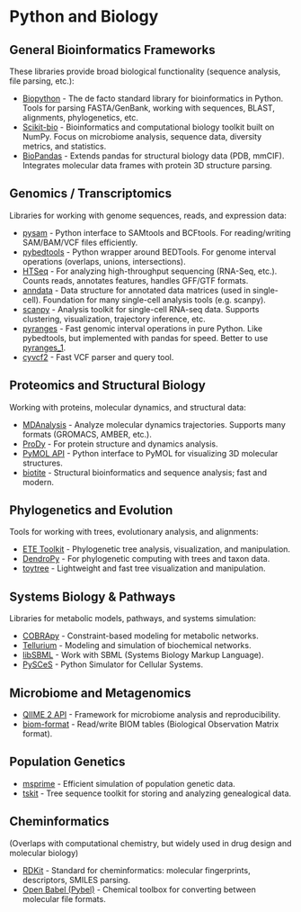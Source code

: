 # Python and Biology

## General Bioinformatics Frameworks

These libraries provide broad biological functionality (sequence analysis, file parsing, etc.):

* [Biopython](https://biopython.org/) - The de facto standard library for bioinformatics in Python.  Tools for parsing FASTA/GenBank, working with sequences, BLAST, alignments, phylogenetics, etc.
* [Scikit-bio](http://scikit-bio.org) - Bioinformatics and computational biology toolkit built on NumPy. Focus on microbiome analysis, sequence data, diversity metrics, and statistics.
* [BioPandas](https://biopandas.github.io/biopandas/) - Extends pandas for structural biology data (PDB, mmCIF). Integrates molecular data frames with protein 3D structure parsing.

## Genomics / Transcriptomics

Libraries for working with genome sequences, reads, and expression data:

* [pysam](https://pysam.readthedocs.io/) - Python interface to SAMtools and BCFtools.  For reading/writing SAM/BAM/VCF files efficiently.
* [pybedtools](https://daler.github.io/pybedtools/) - Python wrapper around BEDTools. For genome interval operations (overlaps, unions, intersections).
* [HTSeq](https://htseq.readthedocs.io//) - For analyzing high-throughput sequencing (RNA-Seq, etc.). Counts reads, annotates features, handles GFF/GTF formats.
* [anndata](https://anndata.readthedocs.io/) - Data structure for annotated data matrices (used in single-cell). Foundation for many single-cell analysis tools (e.g. scanpy).
* [scanpy](https://scanpy.readthedocs.io/) - Analysis toolkit for single-cell RNA-seq data. Supports clustering, visualization, trajectory inference, etc.
* [pyranges](https://github.com/pyranges/pyranges) - Fast genomic interval operations in pure Python. Like pybedtools, but implemented with pandas for speed. Better to use [pyranges_1](https://github.com/pyranges/pyranges_1.x).
* [cyvcf2](https://brentp.github.io/cyvcf2/) - Fast VCF parser and query tool.

## Proteomics and Structural Biology

Working with proteins, molecular dynamics, and structural data:

* [MDAnalysis](https://www.mdanalysis.org/) - Analyze molecular dynamics trajectories. Supports many formats (GROMACS, AMBER, etc.).
* [ProDy](http://www.bahargroup.org/prody/) - For protein structure and dynamics analysis.
* [PyMOL API](https://pymol.org/) - Python interface to PyMOL for visualizing 3D molecular structures.
* [biotite](https://www.biotite-python.org/) - Structural bioinformatics and sequence analysis; fast and modern.

## Phylogenetics and Evolution

Tools for working with trees, evolutionary analysis, and alignments:

* [ETE Toolkit](https://etetoolkit.org/) - Phylogenetic tree analysis, visualization, and manipulation.
* [DendroPy](https://github.com/jeetsukumaran/DendroPy) - For phylogenetic computing with trees and taxon data.
* [toytree](https://eaton-lab.org/toytree/) - Lightweight and fast tree visualization and manipulation.

## Systems Biology & Pathways

Libraries for metabolic models, pathways, and systems simulation:

* [COBRApy](https://cobrapy.readthedocs.io/) - Constraint-based modeling for metabolic networks.
* [Tellurium](https://tellurium.analogmachine.org/) - Modeling and simulation of biochemical networks.
* [libSBML](https://sbml.org/software/libsbml/) - Work with SBML (Systems Biology Markup Language).
* [PySCeS](https://pysces.sourceforge.net/) - Python Simulator for Cellular Systems.

## Microbiome and Metagenomics

* [QIIME 2 API](https://amplicon-docs.qiime2.org/) - Framework for microbiome analysis and reproducibility.
* [biom-format](http://biom-format.org/) - Read/write BIOM tables (Biological Observation Matrix format).

## Population Genetics

* [msprime](https://tskit.dev/software/msprime.html) - Efficient simulation of population genetic data.
* [tskit](https://tskit.dev/software/tskit.html) - Tree sequence toolkit for storing and analyzing genealogical data.

## Cheminformatics

(Overlaps with computational chemistry, but widely used in drug design and molecular biology)

* [RDKit](https://www.rdkit.org/) - Standard for cheminformatics: molecular fingerprints, descriptors, SMILES parsing.
* [Open Babel (Pybel)](https://open-babel.readthedocs.io/) - Chemical toolbox for converting between molecular file formats.






